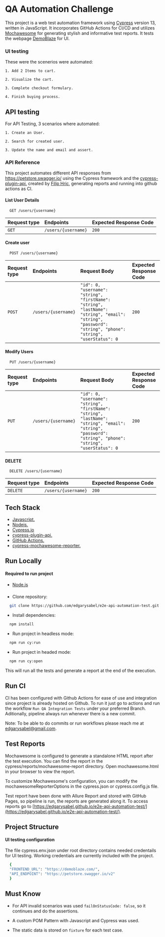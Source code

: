 # QA Automation Challenge

This project is a web test automation framework using [Cypress](https://www.cypress.io/) version 13, written in JavaScript. It incorporates GitHub Actions for CI/CD and utilizes [Mochawesome](https://github.com/adamgruber/mochawesome) for generating stylish and informative test reports. It tests the webpage [DemoBlaze](https://demoblaze.com/) for UI.

### UI testing

These were the scenerios were automated:

    1. Add 2 Items to cart.

    2. Visualize the cart.

    3. Complete checkout formulary.

    4. Finish buying process.

## API testing

For API Testing, 3 scenarios where automated:

    1. Create an User.

    2. Search for created user.

    3. Update the name and email and assert.

### API Reference

This project automates different API responses from https://petstore.swagger.io/ using the Cypress framework and the [cypress-plugin-api.](https://github.com/filiphric/cypress-plugin-api) created by [Filip Hric](https://github.com/filiphric), generating reports and running into github actions as CI.

#### List User Details

```http
  GET /users/{username}
```

| Request type | Endpoints           | Expected Response Code |
| :----------- | :------------------ | :--------------------- |
| `GET`        | `/users/{username}` | `200`                  |

#### Create user

```http
  POST /users/{username}
```

| Request type | Endpoints           | Request Body                                                                                                                                              | Expected Response Code |
| :----------- | :------------------ | :-------------------------------------------------------------------------------------------------------------------------------------------------------- | :--------------------- |
| `POST`       | `/users/{username}` | `"id": 0, "username": "string", "firstName": "string", "lastName": "string", "email": "string", "password": "string", "phone": "string", "userStatus": 0` | `200`                  |

#### Modify Users

```http
  PUT /users/{username}
```

| Request type | Endpoints           | Request Body                                                                                                                                              | Expected Response Code |
| :----------- | :------------------ | :-------------------------------------------------------------------------------------------------------------------------------------------------------- | :--------------------- |
| `PUT`        | `/users/{username}` | `"id": 0, "username": "string", "firstName": "string", "lastName": "string", "email": "string", "password": "string", "phone": "string", "userStatus": 0` | `200`                  |

#### DELETE

```http
  DELETE /users/{username}
```

| Request type | Endpoints           | Expected Response Code |
| :----------- | :------------------ | :--------------------- |
| `DELETE`     | `/users/{username}` | `200`                  |

## Tech Stack

- [Javascript.](https://developer.mozilla.org/en-US/docs/Learn/Getting_started_with_the_web/JavaScript_basics)
- [Nodejs.](https://nodejs.org/en/about/)
- [Cypress.io](https://docs.cypress.io/guides/overview/why-cypress)
- [cypress-plugin-api.](https://github.com/filiphric/cypress-plugin-api)
- [GitHub Actions.](https://docs.github.com/en/actions)
- [cypress-mochawesome-reporter.](https://www.npmjs.com/package/cypress-mochawesome-reporter)

## Run Locally

#### Required to run project

- [Node.js](https://nodejs.org/en/download/)

###

- Clone repository:

```bash
  git clone https://github.com/edgarysabel/e2e-api-automation-test.git
```

- Install dependencies:

```bash
  npm install
```

- Run project in headless mode:

```bash
  npm run cy:run
```

- Run project in headed mode:

```bash
  npm run cy:open
```

This will run all the tests and generate a report at the end of the execution.

## Run CI

CI has been configured with Github Actions for ease of use and integration since project is already hosted on Github. To run it just go to actions and run the workflow `Run QA Integration Tests` under your preferred Branch. Aditionally, pipeline always run whenever there is a new commit.

Note: To be able to do commits or run workflows please reach me at edgarysabel@gmail.com.

## Test Reports

Mochawesome is configured to generate a standalone HTML report after the test execution. You can find the report in the cypress/reports/mochawesome-report directory. Open mochawesome.html in your browser to view the report.

To customize Mochawesome's configuration, you can modify the mochawesomeReporterOptions in the cypress.json or cypress.config.js file.

Test report have been done with Allure Report and stored with GitHub Pages, so pipeline is run, the reports are generated along it. To access reports go to [https://edgarysabel.github.io/e2e-api-automation-test/](https://edgarysabel.github.io/e2e-api-automation-test/).

## Project Structure

#### UI testing configuration

The file cypress.env.json under root directory contains needed credentails for UI testing. Working credentials are currently included with the project.

```bash
  {
  "FRONTEND_URL": "https://demoblaze.com/",
  "API_ENDPOINT": "https://petstore.swagger.io/v2"
  }

```

## Must Know

- For API invalid scenarios was used `failOnStatusCode: false`, so it continues and do the assertions.

- A custom POM Pattern with Javascript and Cypress was used.

- The static data is stored on `fixture` for each test case.
